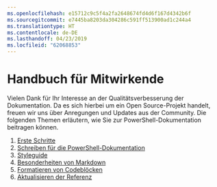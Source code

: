```yaml
---
ms.openlocfilehash: e15712c9c5f4a2fa2648674fd4d6f167d4342b6f
ms.sourcegitcommit: e7445ba8203da304286c591ff513900ad1c244a4
ms.translationtype: HT
ms.contentlocale: de-DE
ms.lasthandoff: 04/23/2019
ms.locfileid: "62068853"
---
```

# <a name="contributor-guide"></a>Handbuch für Mitwirkende

Vielen Dank für Ihr Interesse an der Qualitätsverbesserung der Dokumentation.
Da es sich hierbei um ein Open Source-Projekt handelt, freuen wir uns über Anregungen und Updates aus der Community.
Die folgenden Themen erläutern, wie Sie zur PowerShell-Dokumentation beitragen können.

1. [Erste Schritte](./contributing/1-GET-STARTED.md)
2. [Schreiben für die PowerShell-Dokumentation](./contributing/2-WRITING.md)
3. [Styleguide](./contributing/3-STYLE-GUIDE.md)
4. [Besonderheiten von Markdown](./contributing/4-MARKDOWN-SPECIFICS.md)
5. [Formatieren von Codeblöcken](./contributing/5-FORMATTING-CODE.md)
6. [Aktualisieren der Referenz](./contributing/6-UPDATING-REFERENCE.md)
